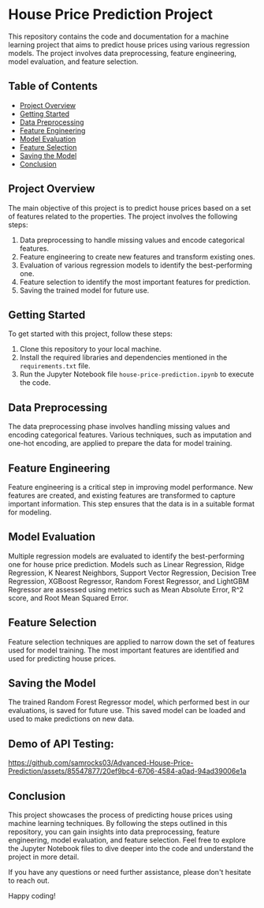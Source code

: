 # House Price Prediction Project

This repository contains the code and documentation for a machine learning project that aims to predict house prices using various regression models. The project involves data preprocessing, feature engineering, model evaluation, and feature selection.

## Table of Contents

- [Project Overview](#project-overview)
- [Getting Started](#getting-started)
- [Data Preprocessing](#data-preprocessing)
- [Feature Engineering](#feature-engineering)
- [Model Evaluation](#model-evaluation)
- [Feature Selection](#feature-selection)
- [Saving the Model](#saving-the-model)
- [Conclusion](#conclusion)

## Project Overview

The main objective of this project is to predict house prices based on a set of features related to the properties. The project involves the following steps:

1. Data preprocessing to handle missing values and encode categorical features.
2. Feature engineering to create new features and transform existing ones.
3. Evaluation of various regression models to identify the best-performing one.
4. Feature selection to identify the most important features for prediction.
5. Saving the trained model for future use.

## Getting Started

To get started with this project, follow these steps:

1. Clone this repository to your local machine.
2. Install the required libraries and dependencies mentioned in the `requirements.txt` file.
3. Run the Jupyter Notebook file `house-price-prediction.ipynb`  to execute the code.

## Data Preprocessing

The data preprocessing phase involves handling missing values and encoding categorical features. Various techniques, such as imputation and one-hot encoding, are applied to prepare the data for model training.

## Feature Engineering

Feature engineering is a critical step in improving model performance. New features are created, and existing features are transformed to capture important information. This step ensures that the data is in a suitable format for modeling.

## Model Evaluation

Multiple regression models are evaluated to identify the best-performing one for house price prediction. Models such as Linear Regression, Ridge Regression, K Nearest Neighbors, Support Vector Regression, Decision Tree Regression, XGBoost Regressor, Random Forest Regressor, and LightGBM Regressor are assessed using metrics such as Mean Absolute Error, R^2 score, and Root Mean Squared Error.

## Feature Selection

Feature selection techniques are applied to narrow down the set of features used for model training. The most important features are identified and used for predicting house prices.

## Saving the Model

The trained Random Forest Regressor model, which performed best in our evaluations, is saved for future use. This saved model can be loaded and used to make predictions on new data.

## Demo of API Testing: 


https://github.com/samrocks03/Advanced-House-Price-Prediction/assets/85547877/20ef9bc4-6706-4584-a0ad-94ad39006e1a



## Conclusion

This project showcases the process of predicting house prices using machine learning techniques. By following the steps outlined in this repository, you can gain insights into data preprocessing, feature engineering, model evaluation, and feature selection. Feel free to explore the Jupyter Notebook files to dive deeper into the code and understand the project in more detail.

If you have any questions or need further assistance, please don't hesitate to reach out.

Happy coding!
